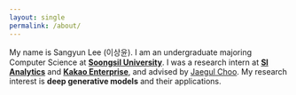 ```yaml
---
layout: single
permalink: /about/
---
```



My name is Sangyun Lee (이상윤). I am an undergraduate majoring Computer Science at <a href="http://eng.ssu.ac.kr" target="_blank"><strong>Soongsil University</strong></a>. I was a research intern at <a href="https://www.si-analytics.ai/eng" target="_blank"><strong>SI Analytics</strong></a> and <a href="https://www.kakaoenterprise.com/" target="_blank"><strong>Kakao Enterprise</strong></a>, and advised by [Jaegul Choo](https://sites.google.com/site/jaegulchoo/). My research interest is <strong>deep generative models</strong> and their applications.
